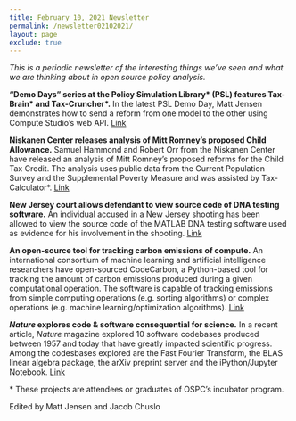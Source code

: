 ```yaml
---
title: February 10, 2021 Newsletter
permalink: /newsletter02102021/
layout: page
exclude: true
---
```

*This is a periodic newsletter of the interesting things we’ve seen and what we are thinking about in open source policy analysis.*

**“Demo Days” series at the Policy Simulation Library\* (PSL) features
Tax-Brain\* and Tax-Cruncher\*.** In the latest PSL Demo Day, Matt
Jensen demonstrates how to send a reform from one model to the other
using Compute Studio’s web API. [Link](https://youtu.be/0E_GawHQres)

**Niskanen Center releases analysis of Mitt Romney’s proposed Child
Allowance.** Samuel Hammond and Robert Orr from the Niskanen Center have
released an analysis of Mitt Romney’s proposed reforms for the Child Tax
Credit. The analysis uses public data from the Current Population Survey
and the Supplemental Poverty Measure and was assisted by
Tax-Calculator\*. [Link](https://www.niskanencenter.org/wp-content/uploads/2021/02/Analysis-of-the-Romney-Child-Allowance_final.pdf)

**New Jersey court allows defendant to view source code of DNA testing
software.** An individual accused in a New Jersey shooting has been
allowed to view the source code of the MATLAB DNA testing software used
as evidence for his involvement in the shooting. [Link](https://www.theregister.com/2021/02/04/dna_testing_software/)

**An open-source tool for tracking carbon emissions of compute.** An
international consortium of machine learning and artificial intelligence
researchers have open-sourced CodeCarbon, a Python-based tool for
tracking the amount of carbon emissions produced during a given
computational operation. The software is capable of tracking emissions
from simple computing operations (e.g. sorting algorithms) or complex
operations (e.g. machine learning/optimization algorithms). [Link](https://github.com/mlco2/codecarbon)

***Nature* explores code & software consequential for science.** In a
recent article, *Nature* magazine explored 10 software codebases
produced between 1957 and today that have greatly impacted scientific
progress. Among the codesbases explored are the Fast Fourier Transform,
the BLAS linear algebra package, the arXiv preprint server and the
iPython/Jupyter Notebook. [Link](https://www.nature.com/articles/d41586-021-00075-2)

\* These projects are attendees or graduates of OSPC’s incubator program.

Edited by Matt Jensen and Jacob Chuslo


<br>

<script style="margin-left:-35px" src="//hello.aei.org/js/forms2/js/forms2.min.js"></script>
<form style="margin-left:-35px" id="mktoForm_1256"></form>
<script style="margin-left:-35px" >MktoForms2.loadForm("//app-sj19.marketo.com", "475-PBQ-971", 1256);</script>